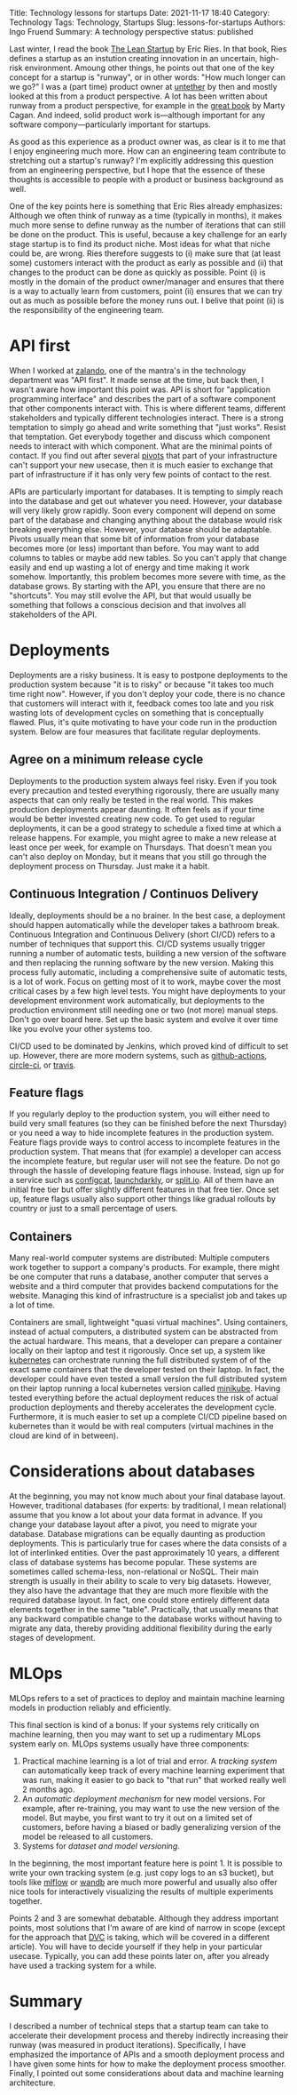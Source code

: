 Title: Technology lessons for startups
Date: 2021-11-17 18:40
Category: Technology
Tags: Technology, Startups
Slug: lessons-for-startups
Authors: Ingo Fruend
Summary: A technology perspective
status: published

Last winter, I read the book [The Lean Startup](http://theleanstartup.com) by Eric Ries.
In that book, Ries defines a startup as an instution creating innovation in an uncertain, high-risk environment.
Amoung other things, he points out that one of the key concept for a startup is "runway", or in other words: "How much longer can we go?"
I was a (part time) product owner at [untether](https://www.untether.ai) by then and mostly looked at this from a product perspective.
A lot has been written about runway from a product perspective, for example in the [great book](https://svpg.com/inspired-how-to-create-products-customers-love/) by Marty Cagan.
And indeed, solid product work is&mdash;although important for any software compony&mdash;particularly important for startups.

As good as this experience as a product owner was, as clear is it to me that I enjoy engineering much more.
How can an engineering team contribute to stretching out a startup's runway?
I'm explicitly addressing this question from an engineering perspective, but I hope that the essence of these thoughts is accessible to people with a product or business background as well.

One of the key points here is something that Eric Ries already emphasizes: Although we often think of runway as a time (typically in months), it makes much more sense to define runway as the number of iterations that can still be done on the product.
This is useful, because a key challenge for an early stage startup is to find its product niche.
Most ideas for what that niche could be, are wrong.
Ries therefore suggests to (i) make sure that (at least some) customers interact with the product as early as possible and (ii) that changes to the product can be done as quickly as possible.
Point (i) is mostly in the domain of the product owner/manager and ensures that there is a way to actually learn from customers, point (ii) ensures that we can try out as much as possible before the money runs out.
I belive that point (ii) is the responsibility of the engineering team.

# API first

When I worked at [zalando](https://en.zalando.de/?_rfl=de), one of the mantra's in the technology department was "API first".
It made sense at the time, but back then, I wasn't aware how important this point was.
API is short for "application programming interface" and describes the part of a software component that other components interact with.
This is where different teams, different stakeholders and typically different technologies interact.
There is a strong temptation to simply go ahead and write something that "just works".
Resist that temptation.
Get everybody together and discuss which component needs to interact with which component.
What are the minimal points of contact.
If you find out after several [pivots](https://fi.co/insight/what-pivoting-is-when-to-pivot-and-how-to-pivot-effectively) that part of your infrastructure can't support your new usecase, then it is much easier to exchange that part of infrastructure if it has only very few points of contact to the rest.

APIs are particularly important for databases.
It is tempting to simply reach into the database and get out whatever you need.
However, your database will very likely grow rapidly.
Soon every component will depend on some part of the database and changing anything about the database would risk breaking everything else.
However, your database should be adaptable.
Pivots usually mean that some bit of information from your database becomes more (or less) important than before.
You may want to add columns to tables or maybe add new tables.
So you can't apply that change easily and end up wasting a lot of energy and time making it work somehow.
Importantly, this problem becomes more severe with time, as the database grows.
By starting with the API, you ensure that there are no "shortcuts".
You may still evolve the API, but that would usually be something that follows a conscious decision and that involves all stakeholders of the API.


# Deployments

Deployments are a risky business.
It is easy to postpone deployments to the production system because "it is to risky" or because "it takes too much time right now".
However, if you don't deploy your code, there is no chance that customers will interact with it, feedback comes too late and you risk wasting lots of development cycles on something that is conceptually flawed.
Plus, it's quite motivating to have your code run in the production system.
Below are four measures that facilitate regular deployments.

## Agree on a minimum release cycle

Deployments to the production system always feel risky.
Even if you took every precaution and tested everything rigorously, there are usually many aspects that can only really be tested in the real world.
This makes production deployments appear daunting.
It often feels as if your time would be better invested creating new code.
To get used to regular deployments, it can be a good strategy to schedule a fixed time at which a release happens.
For example, you might agree to make a new release at least once per week, for example on Thursdays.
That doesn't mean you can't also deploy on Monday, but it means that you still go through the deployment process on Thursday.
Just make it a habit.

## Continuous Integration / Continuos Delivery

Ideally, deployments should be a no brainer.
In the best case, a deployment should happen automatically while the developer takes a bathroom break.
Continuous Integration and Continuous Delivery (short CI/CD) refers to a number of techniques that support this.
CI/CD systems usually trigger running a number of automatic tests, building a new version of the software and then replacing the running software by the new version.
Making this process fully automatic, including a comprehensive suite of automatic tests, is a lot of work.
Focus on getting most of it to work, maybe cover the most critical cases by a few high level tests.
You might have deployments to your development environment work automatically, but deployments to the production environment still needing one or two (not more) manual steps.
Don't go over board here.
Set up the basic system and evolve it over time like you evolve your other systems too.

CI/CD used to be dominated by Jenkins, which proved kind of difficult to set up.
However, there are more modern systems, such as [github-actions](https://docs.github.com/en/actions), [circle-ci](https://circleci.com), or [travis](https://www.travis-ci.com).

## Feature flags

If you regularly deploy to the production system, you will either need to build very small features (so they can be finished before the next Thursday) or you need a way to hide incomplete features in the production system.
Feature flags provide ways to control access to incomplete features in the production system.
That means that (for example) a developer can access the incomplete feature, but regular user will not see the feature.
Do not go through the hassle of developing feature flags inhouse.
Instead, sign up for a service such as [configcat](https://configcat.com), [launchdarkly](https://launchdarkly.com), or [split.io](https://www.split.io).
All of them have an initial free tier but offer slightly different features in that free tier.
Once set up, feature flags usually also support other things like gradual rollouts by country or just to a small percentage of users.


## Containers

Many real-world computer systems are distributed: Multiple computers work together to support a company's products.
For example, there might be one computer that runs a database, another computer that serves a website and a third computer that provides backend computations for the website.
Managing this kind of infrastructure is a specialist job and takes up a lot of time.

Containers are small, lightweight "quasi virtual machines".
Using containers, instead of actual computers, a distributed system can be abstracted from the actual hardware.
This means, that a developer can prepare a container locally on their laptop and test it rigorously.
Once set up, a system like [kubernetes](https://kubernetes.io) can orchestrate running the full distributed system of of the exact same containers that the developer tested on their laptop.
In fact, the developer could have even tested a small version the full distributed system on their laptop running a local kubernetes version called [minikube](https://minikube.sigs.k8s.io/docs/start/).
Having tested everything before the actual deployment reduces the risk of actual production deployments and thereby accelerates the development cycle.
Furthermore, it is much easier to set up a complete CI/CD pipeline based on kubernetes than it would be with real computers (virtual machines in the cloud are kind of in between).

# Considerations about databases

At the beginning, you may not know much about your final database layout.
However, traditional databases (for experts: by traditional, I mean relational) assume that you know a lot about your data format in advance.
If you change your database layout after a pivot, you need to migrate your database.
Database migrations can be equally daunting as production deployments.
This is particularly true for cases where the data consists of a lot of interlinked entities.
Over the past approximately 10 years, a different class of database systems has become popular.
These systems are sometimes called schema-less, non-relational or NoSQL.
Their main strength is usually in their ability to scale to very big datasets.
However, they also have the advantage that they are much more flexible with the required database layout.
In fact, one could store entirely different data elements together in the same "table".
Practically, that usually means that any backward compatible change to the database works without having to migrate any data, thereby providing additional flexibility during the early stages of development.

# MLOps

MLOps refers to a set of practices to deploy and maintain machine learning models in production reliably and efficiently.

This final section is kind of a bonus: If your systems rely critically on machine learning, then you may want to set up a rudimentary MLops system early on.
MLOps systems usually have three components:

1. Practical machine learning is a lot of trial and error.
    A *tracking system* can automatically keep track of every machine learning experiment that was run, making it easier to go back to "that run" that worked really well 2 months ago.
2. An *automatic deployment mechanism* for new model versions.
    For example, after re-training, you may want to use the new version of the model.
    But maybe, you first want to try it out on a limited set of customers, before having a biased or badly generalizing version of the model be released to all customers.
3. Systems for *dataset and model versioning*.

In the beginning, the most important feature here is point 1.
It is possible to write your own tracking system (e.g. just copy logs to an s3 bucket), but tools like [mlflow](https://mlflow.org) or [wandb](https://wandb.ai/site) are much more powerful and usually also offer nice tools for interactively visualizing the results of multiple experiments together.

Points 2 and 3 are somewhat debatable.
Although they address important points, most solutions that I'm aware of are kind of narrow in scope (except for the approach that [DVC](http://dvc.org) is taking, which will be covered in a different article).
You will have to decide yourself if they help in your particular usecase.
Typically, you can add these points later on, after you already have used a tracking system for a while.

# Summary

I described a number of technical steps that a startup team can take to accelerate their development process and thereby indirectly increasing their runway (was measured in product iterations).
Specifically, I have emphasized the importance of APIs and a smooth deployment process and I have given some hints for how to make the deployment process smoother.
Finally, I pointed out some considerations about data and machine learning architecture.
